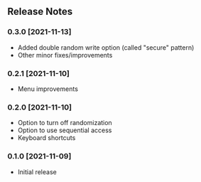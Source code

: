 ## Release Notes ##

### 0.3.0 [2021-11-13] ###

* Added double random write option (called "secure" pattern)
* Other minor fixes/improvements

### 0.2.1 [2021-11-10] ###

* Menu improvements

### 0.2.0 [2021-11-10] ###

* Option to turn off randomization
* Option to use sequential access
* Keyboard shortcuts

### 0.1.0 [2021-11-09] ###

* Initial release
